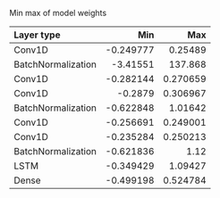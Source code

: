 Min max of model weights

| Layer type         |       Min |        Max |
|:-------------------|----------:|-----------:|
| Conv1D             | -0.249777 |   0.25489  |
| BatchNormalization | -3.41551  | 137.868    |
| Conv1D             | -0.282144 |   0.270659 |
| Conv1D             | -0.2879   |   0.306967 |
| BatchNormalization | -0.622848 |   1.01642  |
| Conv1D             | -0.256691 |   0.249001 |
| Conv1D             | -0.235284 |   0.250213 |
| BatchNormalization | -0.621836 |   1.12     |
| LSTM               | -0.349429 |   1.09427  |
| Dense              | -0.499198 |   0.524784 |